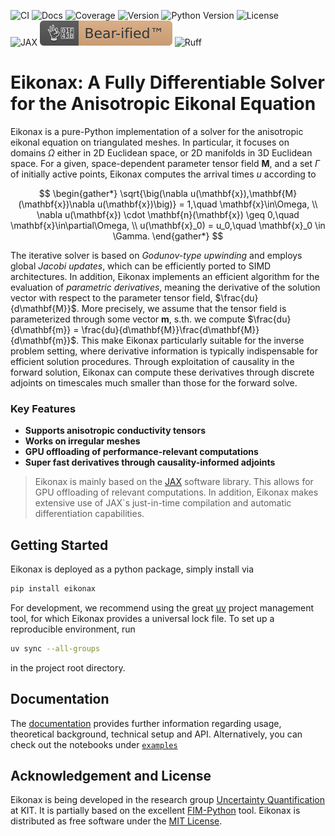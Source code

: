 
![CI](https://img.shields.io/github/actions/workflow/status/UQatKIT/Eikonax/main.yaml?label=CI)
![Docs](https://img.shields.io/github/actions/workflow/status/UQatKIT/Eikonax/docs.yaml?label=Docs)
![Coverage](https://img.shields.io/codecov/c/github/UQatKIT/Eikonax)
![Version](https://img.shields.io/pypi/v/Eikonax)
![Python Version](https://img.shields.io/python/required-version-toml?tomlFilePath=https%3A%2F%2Fraw.githubusercontent.com%2FUQatKIT%2FEikonax%2Fmain%2Fpyproject.toml)
![License](https://img.shields.io/github/license/UQatKIT/Eikonax) <br>
![JAX](https://img.shields.io/badge/JAX-Accelerated-9cf.svg)
![Beartype](https://github.com/beartype/beartype-assets/raw/main/badge/bear-ified.svg)
![Ruff](https://img.shields.io/endpoint?url=https://raw.githubusercontent.com/astral-sh/ruff/main/assets/badge/v2.json)

# Eikonax: A Fully Differentiable Solver for the Anisotropic Eikonal Equation

Eikonax is a pure-Python implementation of a solver for the anisotropic eikonal equation on triangulated meshes. In particular, it focuses on domains $\Omega$ either in 2D Euclidean space, or 2D manifolds in 3D Euclidean space. For a given, space-dependent parameter tensor field $\mathbf{M}$, and a set $\Gamma$ of initially active points, Eikonax computes the arrival times $u$ according to

$$
\begin{gather*}
\sqrt{\big(\nabla u(\mathbf{x}),\mathbf{M}(\mathbf{x})\nabla u(\mathbf{x})\big)} = 1,\quad \mathbf{x}\in\Omega, \\
\nabla u(\mathbf{x}) \cdot \mathbf{n}(\mathbf{x}) \geq 0,\quad \mathbf{x}\in\partial\Omega, \\
u(\mathbf{x}_0) = u_0,\quad \mathbf{x}_0 \in \Gamma.
\end{gather*}
$$

The iterative solver is based on *Godunov-type upwinding* and employs global *Jacobi updates*, which can be efficiently ported to SIMD architectures.
In addition, Eikonax implements an efficient algorithm for the evaluation of *parametric derivatives*, meaning the derivative of the solution vector with respect to the parameter tensor field, $\frac{du}{d\mathbf{M}}$. More precisely, we assume that the tensor field is parameterized through some vector $\mathbf{m}$, s.th. we compute $\frac{du}{d\mathbf{m}} = \frac{du}{d\mathbf{M}}\frac{d\mathbf{M}}{d\mathbf{m}}$. This make Eikonax particularly suitable for the inverse problem setting, where derivative information is typically indispensable for efficient solution procedures.
Through exploitation of causality in the forward solution, Eikonax can compute these derivatives through discrete adjoints on timescales much smaller than those for the forward solve.

### Key Features
- **Supports anisotropic conductivity tensors**
- **Works on irregular meshes**
- **GPU offloading of performance-relevant computations**
- **Super fast derivatives through causality-informed adjoints**


>Eikonax is mainly based on the [JAX](https://jax.readthedocs.io/en/latest/) software library. This allows for GPU offloading of relevant computations. In addition, Eikonax makes extensive use of JAX`s just-in-time compilation and automatic differentiation capabilities.



## Getting Started

Eikonax is deployed as a python package, simply install via
```bash
pip install eikonax
```

For development, we recommend using the great [uv](https://docs.astral.sh/uv/) project management tool, for which Eikonax provides a universal lock file. To set up a reproducible environment, run
```bash
uv sync --all-groups
```
in the project root directory.

## Documentation

The [documentation](https://uqatkit.github.io/Eikonax/) provides further information regarding usage, theoretical background, technical setup and API. Alternatively, you can check out the notebooks under [`examples`](https://github.com/UQatKIT/Eikonax/tree/main/examples)


## Acknowledgement and License

Eikonax is being developed in the research group [Uncertainty Quantification](https://www.scc.kit.edu/forschung/uq.php) at KIT.
It is partially based on the excellent [FIM-Python](https://fim-python.readthedocs.io/en/latest/) tool. Eikonax is distributed as free software under the [MIT License](https://choosealicense.com/licenses/mit/).
